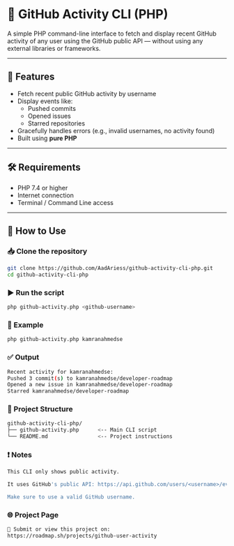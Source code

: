 # 📡 GitHub Activity CLI (PHP)

A simple PHP command-line interface to fetch and display recent GitHub activity of any user using the GitHub public API — without using any external libraries or frameworks.

---

## 🌟 Features

- Fetch recent public GitHub activity by username
- Display events like:
  - Pushed commits
  - Opened issues
  - Starred repositories
- Gracefully handles errors (e.g., invalid usernames, no activity found)
- Built using **pure PHP**

---

## 🛠 Requirements

- PHP 7.4 or higher
- Internet connection
- Terminal / Command Line access

---

## 🚀 How to Use

### 📥 Clone the repository

```bash
git clone https://github.com/AadAriess/github-activity-cli-php.git
cd github-activity-cli-php
```

### ▶️ Run the script
```bash
php github-activity.php <github-username>
```

### 📌 Example
```bash
php github-activity.php kamranahmedse
```

### ✅ Output
```bash
Recent activity for kamranahmedse:
Pushed 3 commit(s) to kamranahmedse/developer-roadmap
Opened a new issue in kamranahmedse/developer-roadmap
Starred kamranahmedse/developer-roadmap
```

### 📂 Project Structure
```bash
github-activity-cli-php/
├── github-activity.php      <-- Main CLI script
└── README.md                <-- Project instructions
```

### ❗ Notes
```bash
This CLI only shows public activity.

It uses GitHub's public API: https://api.github.com/users/<username>/events

Make sure to use a valid GitHub username.
```

### 🌐 Project Page
```bash
🔗 Submit or view this project on:
https://roadmap.sh/projects/github-user-activity
```